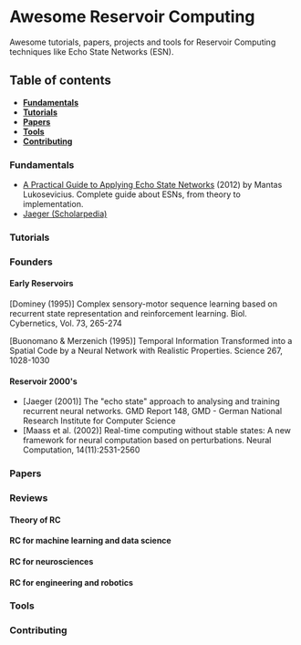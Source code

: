 # Awesome Reservoir Computing

Awesome tutorials, papers, projects and tools for Reservoir Computing techniques like Echo State Networks (ESN).

## Table of contents

* **[Fundamentals](#fundamentals)**
* **[Tutorials](#tutorials)**
* **[Papers](#papers)**
* **[Tools](#tools)**
* **[Contributing](#contributing)**


### Fundamentals

- [A Practical Guide to Applying Echo State Networks](http://citeseerx.ist.psu.edu/viewdoc/download?doi=10.1.1.720.616&rep=rep1&type=pdf) 
(2012) by Mantas Lukosevicius. Complete guide about ESNs, from theory to implementation.
- [Jaeger (Scholarpedia)](http://www.scholarpedia.org/article/Echo_state_network)


### Tutorials


### Founders

#### Early Reservoirs
[Dominey (1995)]  Complex sensory-motor sequence learning based on recurrent 
state representation and reinforcement learning. Biol. Cybernetics, Vol. 73, 265-274 

[Buonomano & Merzenich (1995)] Temporal Information Transformed into a Spatial Code 
by a Neural Network with Realistic Properties. Science 267, 1028-1030

#### Reservoir 2000's

- [Jaeger (2001)] The "echo state" approach to analysing and training recurrent neural networks. GMD Report 148, GMD - German National Research Institute for Computer Science 
- [Maass et al. (2002)] Real-time computing without stable states: A new framework for neural computation based on perturbations. Neural Computation, 14(11):2531-2560



### Papers

  ### Reviews

  #### Theory of RC


  #### RC for machine learning and data science
  
  
  #### RC for neurosciences
  
  
  #### RC for engineering and robotics
  
### Tools

### Contributing